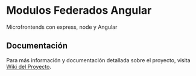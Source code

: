 # Modulos Federados Angular

Microfrontends con express, node y Angular


## Documentación
Para más información y documentación detallada sobre el proyecto, visita  [Wiki del Proyecto](https://app.gitbook.com/o/f6sc898kolNIxiLAEsFn/s/vohSJElwP8NTLcIIgnXb/#miscelanea).


